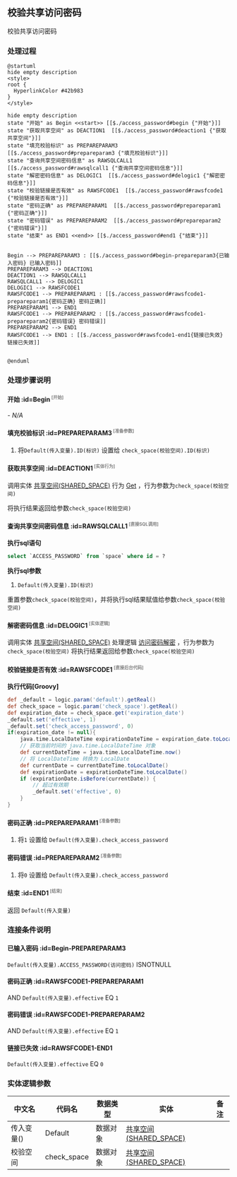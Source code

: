 ## 校验共享访问密码 <!-- {docsify-ignore-all} -->

   校验共享访问密码

### 处理过程

```plantuml
@startuml
hide empty description
<style>
root {
  HyperlinkColor #42b983
}
</style>

hide empty description
state "开始" as Begin <<start>> [[$./access_password#begin {"开始"}]]
state "获取共享空间" as DEACTION1  [[$./access_password#deaction1 {"获取共享空间"}]]
state "填充校验标识" as PREPAREPARAM3  [[$./access_password#prepareparam3 {"填充校验标识"}]]
state "查询共享空间密码信息" as RAWSQLCALL1  [[$./access_password#rawsqlcall1 {"查询共享空间密码信息"}]]
state "解密密码信息" as DELOGIC1  [[$./access_password#delogic1 {"解密密码信息"}]]
state "校验链接是否有效" as RAWSFCODE1  [[$./access_password#rawsfcode1 {"校验链接是否有效"}]]
state "密码正确" as PREPAREPARAM1  [[$./access_password#prepareparam1 {"密码正确"}]]
state "密码错误" as PREPAREPARAM2  [[$./access_password#prepareparam2 {"密码错误"}]]
state "结束" as END1 <<end>> [[$./access_password#end1 {"结束"}]]


Begin --> PREPAREPARAM3 : [[$./access_password#begin-prepareparam3{已输入密码} 已输入密码]]
PREPAREPARAM3 --> DEACTION1
DEACTION1 --> RAWSQLCALL1
RAWSQLCALL1 --> DELOGIC1
DELOGIC1 --> RAWSFCODE1
RAWSFCODE1 --> PREPAREPARAM1 : [[$./access_password#rawsfcode1-prepareparam1{密码正确} 密码正确]]
PREPAREPARAM1 --> END1
RAWSFCODE1 --> PREPAREPARAM2 : [[$./access_password#rawsfcode1-prepareparam2{密码错误} 密码错误]]
PREPAREPARAM2 --> END1
RAWSFCODE1 --> END1 : [[$./access_password#rawsfcode1-end1{链接已失效} 链接已失效]]


@enduml
```


### 处理步骤说明

#### 开始 :id=Begin<sup class="footnote-symbol"> <font color=gray size=1>[开始]</font></sup>



*- N/A*
#### 填充校验标识 :id=PREPAREPARAM3<sup class="footnote-symbol"> <font color=gray size=1>[准备参数]</font></sup>



1. 将`Default(传入变量).ID(标识)` 设置给  `check_space(校验空间).ID(标识)`

#### 获取共享空间 :id=DEACTION1<sup class="footnote-symbol"> <font color=gray size=1>[实体行为]</font></sup>



调用实体 [共享空间(SHARED_SPACE)](module/Wiki/shared_space.md) 行为 [Get](module/Wiki/shared_space#行为) ，行为参数为`check_space(校验空间)`

将执行结果返回给参数`check_space(校验空间)`

#### 查询共享空间密码信息 :id=RAWSQLCALL1<sup class="footnote-symbol"> <font color=gray size=1>[直接SQL调用]</font></sup>



<p class="panel-title"><b>执行sql语句</b></p>

```sql
select `ACCESS_PASSWORD` from `space` where id = ?
```

<p class="panel-title"><b>执行sql参数</b></p>

1. `Default(传入变量).ID(标识)`

重置参数`check_space(校验空间)`，并将执行sql结果赋值给参数`check_space(校验空间)`

#### 解密密码信息 :id=DELOGIC1<sup class="footnote-symbol"> <font color=gray size=1>[实体逻辑]</font></sup>



调用实体 [共享空间(SHARED_SPACE)](module/Wiki/shared_space.md) 处理逻辑 [访问密码解密]((module/Wiki/shared_space/logic/decrypt_access_key.md)) ，行为参数为`check_space(校验空间)`
将执行结果返回给参数`check_space(校验空间)`

#### 校验链接是否有效 :id=RAWSFCODE1<sup class="footnote-symbol"> <font color=gray size=1>[直接后台代码]</font></sup>



<p class="panel-title"><b>执行代码[Groovy]</b></p>

```groovy
def _default = logic.param('default').getReal()
def check_space = logic.param('check_space').getReal()
def expiration_date = check_space.get('expiration_date')
_default.set('effective', 1)
_default.set('check_access_password', 0)
if(expiration_date != null){
    java.time.LocalDateTime expirationDateTime = expiration_date.toLocalDateTime();
    // 获取当前时间的 java.time.LocalDateTime 对象
    def currentDateTime = java.time.LocalDateTime.now()
    // 将 LocalDateTime 转换为 LocalDate
    def currentDate = currentDateTime.toLocalDate()
    def expirationDate = expirationDateTime.toLocalDate()
    if (expirationDate.isBefore(currentDate)) {
        // 超过有效期
        _default.set('effective', 0)
    }
}
```

#### 密码正确 :id=PREPAREPARAM1<sup class="footnote-symbol"> <font color=gray size=1>[准备参数]</font></sup>



1. 将`1` 设置给  `Default(传入变量).check_access_password`

#### 密码错误 :id=PREPAREPARAM2<sup class="footnote-symbol"> <font color=gray size=1>[准备参数]</font></sup>



1. 将`0` 设置给  `Default(传入变量).check_access_password`

#### 结束 :id=END1<sup class="footnote-symbol"> <font color=gray size=1>[结束]</font></sup>



返回 `Default(传入变量)`


### 连接条件说明
#### 已输入密码 :id=Begin-PREPAREPARAM3

`Default(传入变量).ACCESS_PASSWORD(访问密码)` ISNOTNULL
#### 密码正确 :id=RAWSFCODE1-PREPAREPARAM1

 AND `Default(传入变量).effective` EQ `1`
#### 密码错误 :id=RAWSFCODE1-PREPAREPARAM2

 AND `Default(传入变量).effective` EQ `1`
#### 链接已失效 :id=RAWSFCODE1-END1

`Default(传入变量).effective` EQ `0`


### 实体逻辑参数

|    中文名   |    代码名    |  数据类型    |  实体   |备注 |
| --------| --------| -------- | -------- | --------   |
|传入变量(<i class="fa fa-check"/></i>)|Default|数据对象|[共享空间(SHARED_SPACE)](module/Wiki/shared_space.md)||
|校验空间|check_space|数据对象|[共享空间(SHARED_SPACE)](module/Wiki/shared_space.md)||
